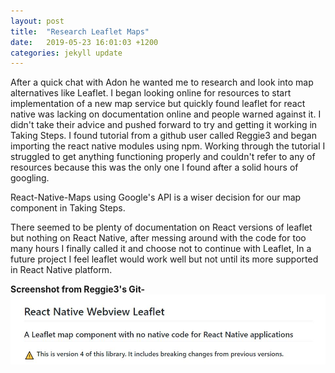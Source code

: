 ```yaml
---
layout: post
title:  "Research Leaflet Maps"
date:   2019-05-23 16:01:03 +1200
categories: jekyll update
---
```


After a quick chat with Adon he wanted me to research and look into map alternatives like Leaflet. I began looking online for resources to start implementation of a new map service but quickly found leaflet for react native was lacking on documentation online and people warned against it. I didn't take their advice and pushed forward to try and getting it working in Taking Steps. I found tutorial from a github user called Reggie3 and began importing the react native modules using npm. Working through the tutorial I struggled to get anything functioning properly and couldn't refer to any of resources because this was the only one I found after a solid hours of googling.

React-Native-Maps using Google's API is a wiser decision for our map component in Taking Steps.

There seemed to be plenty of documentation on React versions of leaflet but nothing on React Native, after messing around with the code for too many hours I finally called it and choose not to continue with Leaflet, In a future project I feel leaflet would work well but not until its more supported in React Native platform.

**Screenshot from Reggie3's Git-**<br>
![](/assets/reggie3.JPG)